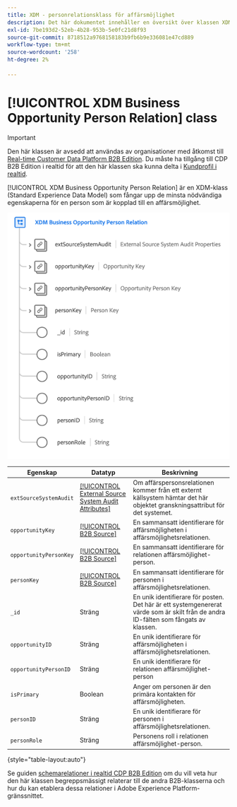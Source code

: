 ```yaml
---
title: XDM - personrelationsklass för affärsmöjlighet
description: Det här dokumentet innehåller en översikt över klassen XDM Business Opportunity Person Relation i Experience Data Model (XDM).
exl-id: 7be193d2-52eb-4b28-953b-5e0fc21d8f93
source-git-commit: 8718512a9768158183b9fb6b9e336081e47cd889
workflow-type: tm+mt
source-wordcount: '258'
ht-degree: 2%

---
```


# [!UICONTROL XDM Business Opportunity Person Relation] class

>[!IMPORTANT]
>
>Den här klassen är avsedd att användas av organisationer med åtkomst till [Real-time Customer Data Platform B2B Edition](../../../rtcdp/b2b-overview.md). Du måste ha tillgång till CDP B2B Edition i realtid för att den här klassen ska kunna delta i [Kundprofil i realtid](../../../profile/home.md).

[!UICONTROL XDM Business Opportunity Person Relation] är en XDM-klass (Standard Experience Data Model) som fångar upp de minsta nödvändiga egenskaperna för en person som är kopplad till en affärsmöjlighet.

![](../../images/classes/b2b/business-opportunity-person-relation.png)

| Egenskap | Datatyp | Beskrivning |
| --- | --- | --- |
| `extSourceSystemAudit` | [[!UICONTROL External Source System Audit Attributes]](../../data-types/external-source-system-audit-attributes.md) | Om affärspersonsrelationen kommer från ett externt källsystem hämtar det här objektet granskningsattribut för det systemet. |
| `opportunityKey` | [[!UICONTROL B2B Source]](../../data-types/b2b-source.md) | En sammansatt identifierare för affärsmöjligheten i affärsmöjlighetsrelationen. |
| `opportunityPersonKey` | [[!UICONTROL B2B Source]](../../data-types/b2b-source.md) | En sammansatt identifierare för relationen affärsmöjlighet-person. |
| `personKey` | [[!UICONTROL B2B Source]](../../data-types/b2b-source.md) | En sammansatt identifierare för personen i affärsmöjlighetsrelationen. |
| `_id` | Sträng | En unik identifierare för posten. Det här är ett systemgenererat värde som är skilt från de andra ID-fälten som fångats av klassen. |
| `opportunityID` | Sträng | En unik identifierare för affärsmöjligheten i affärsmöjlighetsrelationen. |
| `opportunityPersonID` | Sträng | En unik identifierare för relationen affärsmöjlighet-person |
| `isPrimary` | Boolean | Anger om personen är den primära kontakten för affärsmöjligheten. |
| `personID` | Sträng | En unik identifierare för personen i affärsmöjlighetsrelationen. |
| `personRole` | Sträng | Personens roll i relationen affärsmöjlighet-person. |

{style=&quot;table-layout:auto&quot;}

Se guiden [schemarelationer i realtid CDP B2B Edition](../../tutorials/relationship-b2b.md) om du vill veta hur den här klassen begreppsmässigt relaterar till de andra B2B-klasserna och hur du kan etablera dessa relationer i Adobe Experience Platform-gränssnittet.

